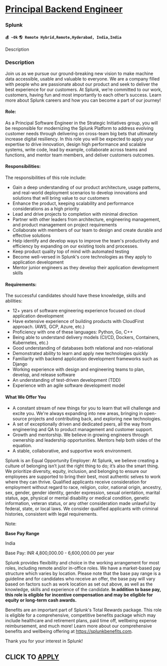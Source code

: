 # [Principal Backend Engineer](https://www.remotewlb.com/apply/principal-backend-engineer-61378)  
### Splunk  
#### `💰 ~0k` `🌎 Remote Hybrid,Remote,Hyderabad, India,India`  

Description

### Description

Join us as we pursue our ground-breaking new vision to make machine data accessible, usable and valuable to everyone. We are a company filled with people who are passionate about our product and seek to deliver the best experience for our customers. At Splunk, we’re committed to our work, customers, having fun and most importantly to each other’s success. Learn more about Splunk careers and how you can become a part of our journey!

#### **Role:**

As a Principal Software Engineer in the Strategic Initiatives group, you will be responsible for modernizing the Splunk Platform to address evolving customer needs through delivering on cross-team big bets that ultimately increase digital resiliency. In this role you will be expected to apply your expertise to drive innovation, design high performance and scalable systems, write code, lead by example, collaborate across teams and functions, and mentor team members, and deliver customers outcomes.

#### **Responsibilities:**

The responsibilities of this role include:

  * Gain a deep understanding of our product architecture, usage patterns, and real-world deployment scenarios to develop innovations and solutions that will bring value to our customers
  * Enhance the product, keeping scalability and performance considerations as a high priority
  * Lead and drive projects to completion with minimal direction
  * Partner with other leaders from architecture, engineering management, and product management on project requirements
  * Collaborate with members of our team to design and create durable and effective solutions
  * Help identify and develop ways to improve the team's productivity and efficiency by expanding on our existing tools and processes.
  * Keep product quality top of mind with automated testing
  * Become well-versed in Splunk's core technologies as they apply to application development
  * Mentor junior engineers as they develop their application development skills

####  **Requirements:**

The successful candidates should have these knowledge, skills and abilities:

  * 12+ years of software engineering experience focused on cloud application development
  * Have extensive experience of building products with CloudFirst approach. (AWS, GCP, Azure, etc.)
  * Proficiency with one of these languages: Python, Go, C++
  * Being able to understand delivery models (CI/CD, Dockers, Containers, Kubernetes, etc.)
  * Good understanding of databases both relational and non-relational
  * Demonstrated ability to learn and apply new technologies quickly
  * Familiarity with backend application development frameworks such as Django
  * Working experience with design and engineering teams to plan, develop, and release software
  * An understanding of test-driven development (TDD)
  * Experience with an agile software development model

####  **What We Offer You**

  * A constant stream of new things for you to learn that will challenge and excite you. We're always expanding into new areas, bringing in open-source projects and contributing back, and exploring new technologies.
  * A set of exceptionally driven and dedicated peers, all the way from engineering and QA to product management and customer support.
  * Growth and mentorship. We believe in growing engineers through ownership and leadership opportunities. Mentors help both sides of the equation.
  * A stable, collaborative, and supportive work environment.

Splunk is an Equal Opportunity Employer: At Splunk, we believe creating a culture of belonging isn’t just the right thing to do; it’s also the smart thing. We prioritize diversity, equity, inclusion, and belonging to ensure our employees are supported to bring their best, most authentic selves to work where they can thrive. Qualified applicants receive consideration for employment without regard to race, religion, color, national origin, ancestry, sex, gender, gender identity, gender expression, sexual orientation, marital status, age, physical or mental disability or medical condition, genetic information, veteran status, or any other consideration made unlawful by federal, state, or local laws. We consider qualified applicants with criminal histories, consistent with legal requirements.

Note:

**Base Pay Range**

India

Base Pay: INR 4,800,000.00 - 6,600,000.00 per year

Splunk provides flexibility and choice in the working arrangement for most roles, including remote and/or in-office roles. We have a market-based pay structure which varies by location. Please note that the base pay range is a guideline and for candidates who receive an offer, the base pay will vary based on factors such as work location as set out above, as well as the knowledge, skills and experience of the candidate. **In addition to base pay, this role is eligible for incentive compensation and may be eligible for equity or long-term cash awards.**

Benefits are an important part of Splunk's Total Rewards package. This role is eligible for a comprehensive, competitive benefits package which may include healthcare and retirement plans, paid time off, wellbeing expense reimbursement, and much more! Learn more about our comprehensive benefits and wellbeing offering at https://splunkbenefits.com.

Thank you for your interest in Splunk!

  
## CLICK TO [APPLY](https://www.remotewlb.com/apply/principal-backend-engineer-61378)

